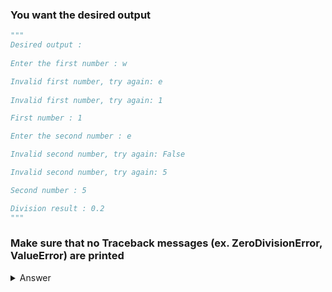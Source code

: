 ### You want the desired output
```py
"""
Desired output : 
    
Enter the first number : w

Invalid first number, try again: e
    
Invalid first number, try again: 1

First number : 1

Enter the second number : e

Invalid second number, try again: False

Invalid second number, try again: 5

Second number : 5

Division result : 0.2
"""
```

### Make sure that no Traceback messages (ex. ZeroDivisionError, ValueError) are printed

<details>
  <summary>Answer</summary>
  
  ```py
  a_input = "Enter the first number: "

  a = input(a_input)

  while type(a) != int:

      try:
          a = int(a)

      except ValueError:
          a = input("\nInvalid first number, try again: ")

  print(f"\nFirst number : {a}")

  b = input("\nEnter the second number: ")

  while type(b) != int:

      try:
          b = int(b)

      except ValueError:
          b = input("\nInvalid second number, try again: ")

  print(f"\nSecond number : {b}")

  try:    
      result = a/b

  except ZeroDivisionError:
      print("It is infinity, you tried to divide any number by 0")

  else:
      print(f"\nDivision result : {result}")
  ```
</details>
